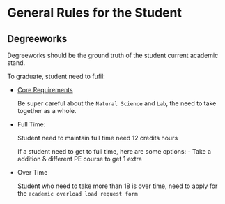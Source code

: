 # General Rules for the Student

## Degreeworks
Degreeworks should be the ground truth of the student current academic stand.

To graduate, student need to fufil:

* [Core Requirements](https://my.uiw.edu/registrar/academics/corecurriculum.html)

    Be super careful about the ```Natural Science``` and ```Lab```, the need to take together as a whole.

- Full Time:
    
    Student need to maintain full time need 12 credits hours

    If a student need to get to full time, here are some options:
        - Take a addition & different PE course to get 1 extra

- Over Time

    Student who need to take more than 18 is over time, need to apply for the ```academic overload load request form```

